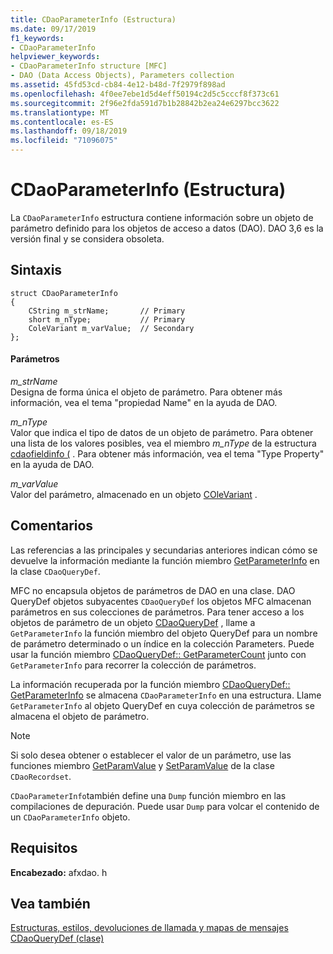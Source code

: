 ```yaml
---
title: CDaoParameterInfo (Estructura)
ms.date: 09/17/2019
f1_keywords:
- CDaoParameterInfo
helpviewer_keywords:
- CDaoParameterInfo structure [MFC]
- DAO (Data Access Objects), Parameters collection
ms.assetid: 45fd53cd-cb84-4e12-b48d-7f2979f898ad
ms.openlocfilehash: 4f0ee7ebe1d5d4eff50194c2d5c5cccf8f373c61
ms.sourcegitcommit: 2f96e2fda591d7b1b28842b2ea24e6297bcc3622
ms.translationtype: MT
ms.contentlocale: es-ES
ms.lasthandoff: 09/18/2019
ms.locfileid: "71096075"
---
```

# <a name="cdaoparameterinfo-structure"></a>CDaoParameterInfo (Estructura)

La `CDaoParameterInfo` estructura contiene información sobre un objeto de parámetro definido para los objetos de acceso a datos (DAO).
DAO 3,6 es la versión final y se considera obsoleta.


## <a name="syntax"></a>Sintaxis

```
struct CDaoParameterInfo
{
    CString m_strName;       // Primary
    short m_nType;           // Primary
    ColeVariant m_varValue;  // Secondary
};
```

#### <a name="parameters"></a>Parámetros

*m_strName*<br/>
Designa de forma única el objeto de parámetro. Para obtener más información, vea el tema "propiedad Name" en la ayuda de DAO.

*m_nType*<br/>
Valor que indica el tipo de datos de un objeto de parámetro. Para obtener una lista de los valores posibles, vea el miembro *m_nType* de la estructura [cdaofieldinfo (](../../mfc/reference/cdaofieldinfo-structure.md) . Para obtener más información, vea el tema "Type Property" en la ayuda de DAO.

*m_varValue*<br/>
Valor del parámetro, almacenado en un objeto [COleVariant](../../mfc/reference/colevariant-class.md) .

## <a name="remarks"></a>Comentarios

Las referencias a las principales y secundarias anteriores indican cómo se devuelve la información mediante la función miembro [GetParameterInfo](../../mfc/reference/cdaoquerydef-class.md#getparameterinfo) en la clase `CDaoQueryDef`.

MFC no encapsula objetos de parámetros de DAO en una clase. DAO QueryDef objetos subyacentes `CDaoQueryDef` los objetos MFC almacenan parámetros en sus colecciones de parámetros. Para tener acceso a los objetos de parámetro de un objeto [CDaoQueryDef](../../mfc/reference/cdaoquerydef-class.md) , llame a `GetParameterInfo` la función miembro del objeto QueryDef para un nombre de parámetro determinado o un índice en la colección Parameters. Puede usar la función miembro [CDaoQueryDef:: GetParameterCount](../../mfc/reference/cdaoquerydef-class.md#getparametercount) junto con `GetParameterInfo` para recorrer la colección de parámetros.

La información recuperada por la función miembro [CDaoQueryDef:: GetParameterInfo](../../mfc/reference/cdaoquerydef-class.md#getparameterinfo) se almacena `CDaoParameterInfo` en una estructura. Llame `GetParameterInfo` al objeto QueryDef en cuya colección de parámetros se almacena el objeto de parámetro.

> [!NOTE]
>  Si solo desea obtener o establecer el valor de un parámetro, use las funciones miembro [GetParamValue](../../mfc/reference/cdaorecordset-class.md#getparamvalue) y [SetParamValue](../../mfc/reference/cdaorecordset-class.md#setparamvalue) de la clase `CDaoRecordset`.

`CDaoParameterInfo`también define una `Dump` función miembro en las compilaciones de depuración. Puede usar `Dump` para volcar el contenido de un `CDaoParameterInfo` objeto.

## <a name="requirements"></a>Requisitos

**Encabezado:** afxdao. h

## <a name="see-also"></a>Vea también

[Estructuras, estilos, devoluciones de llamada y mapas de mensajes](../../mfc/reference/structures-styles-callbacks-and-message-maps.md)<br/>
[CDaoQueryDef (clase)](../../mfc/reference/cdaoquerydef-class.md)
